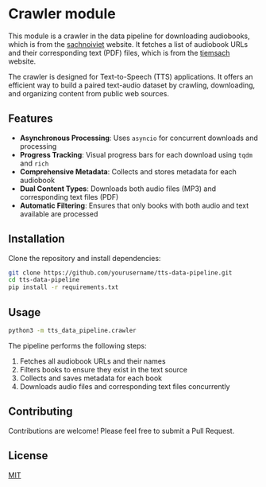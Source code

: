 # Crawler module

This module is a crawler in the data pipeline for downloading audiobooks, which is from the [sachnoiviet](https://www.sachnoiviet.net/) website. It fetches a list of audiobook URLs and their corresponding text (PDF) files, which is from the [tiemsach](https://www.tiemsach.org/) website.

The crawler is designed for Text-to-Speech (TTS) applications. It offers an efficient way to build a paired text-audio dataset by crawling, downloading, and organizing content from public web sources.

## Features

- **Asynchronous Processing**: Uses `asyncio` for concurrent downloads and processing
- **Progress Tracking**: Visual progress bars for each download using `tqdm` and `rich`
- **Comprehensive Metadata**: Collects and stores metadata for each audiobook
- **Dual Content Types**: Downloads both audio files (MP3) and corresponding text files (PDF)
- **Automatic Filtering**: Ensures that only books with both audio and text available are processed

## Installation

Clone the repository and install dependencies:

```bash
git clone https://github.com/yourusername/tts-data-pipeline.git
cd tts-data-pipeline
pip install -r requirements.txt
```

## Usage

```bash
python3 -m tts_data_pipeline.crawler
```

The pipeline performs the following steps:

1. Fetches all audiobook URLs and their names
2. Filters books to ensure they exist in the text source
3. Collects and saves metadata for each book
4. Downloads audio files and corresponding text files concurrently

## Contributing

Contributions are welcome! Please feel free to submit a Pull Request.

## License

[MIT](LICENSE)
